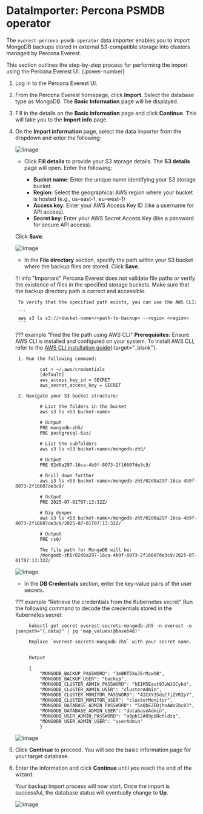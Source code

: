 # DataImporter: Percona PSMDB operator

The `everest-percona-psmdb-operator` data importer enables you to import MongoDB backups stored in external S3-compatible storage into clusters managed by Percona Everest.

This section outlines the step-by-step process for performing the import using the Percona Everest UI.
{.power-number}

1. Log in to the Percona Everest UI.

2. From the Percona Everest homepage, click **Import**. Select the database type as MongoDB. The **Basic Information** page will be displayed.

3. Fill in the details on the **Basic information** page and click **Continue**. This will take you to the **Import info** page.

4. On the **Import information** page, select the data importer from the dropdown and enter the following:

    ![!image](../../images/psmdb_dataimporter.png)

    - Click **Fill details** to provide your S3 storage details. The **S3 details** page will open. Enter the following:
           
        - **Bucket name**:  Enter the unique name identifying your S3 storage bucket.
        - **Region**: Select the geographical AWS region where your bucket is hosted (e.g., us-east-1, eu-west-1)
        - **Access key**: Enter your AWS Access Key ID (like a username for API access).
        - **Secret key**: Enter your AWS Secret Access Key (like a password for secure API access).
            
    Click **Save**.

    ![!image](../../images/mongodb_s3_details_importers.png)

    - In the **File directory** section, specify the path within your S3 bucket where the backup files are stored. Click **Save**.

    !!! info "Important"
        Percona Everest does not validate file paths or verify the existence of files in the specified storage buckets. Make sure that the backup directory path is correct and accessible.

        To verify that the specified path exists, you can use the AWS CLI:

        ```
        aws s3 ls s3://<bucket-name>/<path-to-backup> --region <region>
        ```

    
    ??? example "Find the file path using AWS CLI"
        **Prerequisites:** Ensure AWS CLI is installed and configured on your system. To install AWS CLI, refer to the [AWS CLI installation guide](https://docs.aws.amazon.com/cli/latest/userguide/getting-started-install.html){:target="_blank"}.


        1. Run the following command:

                cat > ~/.aws/credentials
                [default]
                aws_access_key_id = SECRET
                aws_secret_access_key = SECRET
            
        2. Navigate your S3 bucket structure:
            
                # List the folders in the bucket            
                aws s3 ls <S3 bucket-name>
            
                # Output           
                PRE mongodb-zh5/
                PRE postgresql-6az/
            
                # List the subfolders                
                aws s3 ls <S3 bucket-name>/mongodb-zh5/
                                
                # Output                
                PRE 02d0a297-16ca-4b9f-8073-2f16607de3c9/
                
                # Drill down further
                aws s3 ls <S3 bucket-name>/mongodb-zh5/02d0a297-16ca-4b9f-8073-2f16607de3c9/
                
                # Output               
                PRE 2025-07-01T07:13:32Z/
            
                # Dig deeper            
                aws s3 ls <S3 bucket-name>/mongodb-zh5/02d0a297-16ca-4b9f-8073-2f16607de3c9/2025-07-01T07:13:32Z/
        
                # Output
                PRE rs0/

                The file path for MongoDB will be:
                /mongodb-zh5/02d0a297-16ca-4b9f-8073-2f16607de3c9/2025-07-01T07:13:32Z/

    ![!image](../../images/importers_mongo_file_path.png)


    - In the **DB Credentials** section, enter the key-value pairs of the user secrets.


    ??? example "Retrieve the credentials from the Kubernetes secret"
        Run the following command to decode the credentials stored in the Kubernetes secret:

            kubectl get secret everest-secrets-mongodb-zh5 -n everest -o jsonpath="{.data}" | jq 'map_values(@base64d)'

            Replace `everest-secrets-mongodb-zh5` with your secret name.


            Output

            {
                "MONGODB_BACKUP_PASSWORD": "3mBRT5XuJSrMzwhB",
                "MONGODB_BACKUP_USER": "backup",
                "MONGODB_CLUSTER_ADMIN_PASSWORD": "hE1M5Eaut93uWJGCykd",
                "MONGODB_CLUSTER_ADMIN_USER": "clusterAdmin",
                "MONGODB_CLUSTER_MONITOR_PASSWORD": "4ICXY35dqCfjZYR2p7",
                "MONGODB_CLUSTER_MONITOR_USER": "clusterMonitor",
                "MONGODB_DATABASE_ADMIN_PASSWORD": "5aQbEZEDjhoAWoSbc03",
                "MONGODB_DATABASE_ADMIN_USER": "databaseAdmin",
                "MONGODB_USER_ADMIN_PASSWORD": "a9pb12A09pSNchldzq",
                "MONGODB_USER_ADMIN_USER": "userAdmin"
                }
        
    ![!image](../../images/importers_mongodb_db_credentials.png)      


5. Click **Continue** to proceed. You will see the basic information page for your target database.

6. Enter the information and click **Continue** until you reach the end of the wizard.

    Your backup import process will now start. Once the import is successful, the database status will eventually change to **Up**.

    ![!image](../../images/import_complete_mongodb.png)


        







